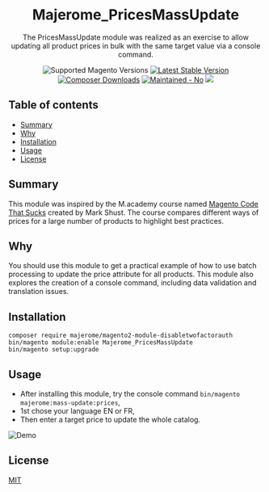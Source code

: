 <h1 align="center">Majerome_PricesMassUpdate</h1> 

<div align="center">
  <p>The PricesMassUpdate module was realized as an exercise to allow updating all product prices in bulk with the same target value via a console command.</p >
  <img src="https://img.shields.io/badge/magento-2.4.6-brightgreen.svg?logo=magento&longCache=true&style=flat-square" alt="Supported Magento Versions" />
  <a href="https://packagist.org/packages/majerome/magento2-module-pricesmassupdate" target="_blank"><img src="https://img.shields.io/packagist/v/majerome/magento2-module-pricesmassupdate.svg?style=flat-square" alt="Latest Stable Version" /></a>
  <a href="https://packagist.org/packages/majerome/magento2-module-pricesmassupdate" target="_blank"><img src="https://poser.pugx.org/majerome/magento2-module-pricesmassupdate/downloads" alt="Composer Downloads" /></a>
  <a href="https://github.com/majerome/magento2-module-pricesmassupdate/pulse/monthly" target="_blank"><img src="https://img.shields.io/badge/maintained%3F-no-red.svg?style=flat-square" alt="Maintained - No" /></a>
  <a href="https://opensource.org/licenses/MIT" target="_blank"><img src="https://img.shields.io/badge/license-MIT-blue.svg" /></a>
</div>

## Table of contents

- [Summary](#summary)
- [Why](#why)
- [Installation](#installation)
- [Usage](#usage)
- [License](#license)

## Summary

This module was inspired by the M.academy course named [Magento Code That Sucks](https://courses.m.academy/courses/2643230/lectures/57143466) created by Mark Shust. The course compares different ways of prices for a large number of products to highlight best practices.

## Why

You should use this module to get a practical example of how to use batch processing to update the price attribute for all products.
This module also explores the creation of a console command, including data validation and translation issues.


## Installation

```
composer require majerome/magento2-module-disabletwofactorauth
bin/magento module:enable Majerome_PricesMassUpdate
bin/magento setup:upgrade
```

## Usage

- After installing this module, try the console command 
```bin/magento majerome:mass-update:prices```,
- 1st chose your language EN or FR,
- Then enter a target price to update the whole catalog.

![Demo](https://raw.githubusercontent.com/majerome/magento2-module-pricesmassupdate/master/docs/demo.png)

## License

[MIT](https://opensource.org/licenses/MIT)
